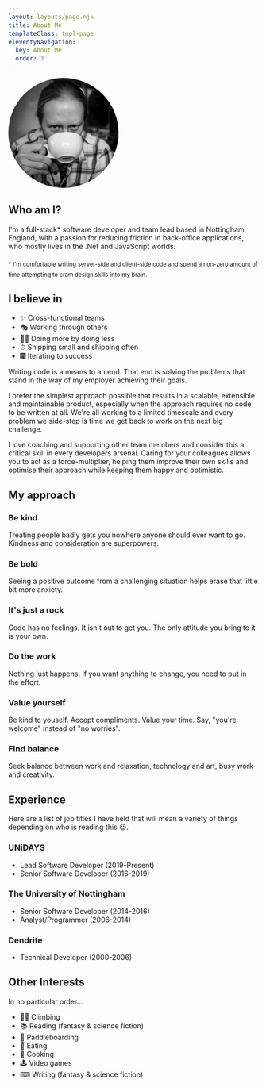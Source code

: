 ```yaml
---
layout: layouts/page.njk
title: About Me
templateClass: tmpl-page
eleventyNavigation:
  key: About Me
  order: 3
---
```


<img src="/img/coffee-sipping.jpg" style="border-radius: 50%;" alt="" />

## Who am I?

I'm a full-stack* software developer and team lead based in Nottingham, England, with a passion for reducing friction in back-office applications, who mostly lives in the .Net and JavaScript worlds.

<sub>\* I'm comfortable writing server-side and client-side code and spend a non-zero amount of time attempting to cram design skills into my brain.</sub>

## I believe in

- ✨ Cross-functional teams
- 🎭 Working through others
- 🧙‍♂️ Doing more by doing less
- ⏱ Shipping small and shipping often
- 🎆 Iterating to success

Writing code is a means to an end. That end is solving the problems that stand in the way of my employer achieving their goals.

I prefer the simplest approach possible that results in a scalable, extensible and maintainable product, especially when the approach requires no code to be written at all. We're all working to a limited timescale and every problem we side-step is time we get back to work on the next big challenge.

I love coaching and supporting other team members and consider this a critical skill in every developers arsenal. Caring for your colleagues allows you to act as a force-multiplier, helping them improve their own
skills and optimise their approach while keeping them happy and optimistic.

## My approach

### Be kind

Treating people badly gets you nowhere anyone should ever want to go. Kindness and consideration are superpowers.

### Be bold

Seeing a positive outcome from a challenging situation helps erase that little bit more anxiety.

### It's just a rock

Code has no feelings. It isn't out to get you. The only attitude you bring to it is your own.

### Do the work

Nothing just happens. If you want anything to change, you need to put in the effort.

### Value yourself

Be kind to youself. Accept compliments. Value your time. Say, "you're welcome" instead of "no worries".

### Find balance

Seek balance between work and relaxation, technology and art, busy work and creativity.

## Experience

Here are a list of job titles I have held that will mean a variety of things depending on who is reading this 😉.

### UNiDAYS

- Lead Software Developer (2019-Present)
- Senior Software Developer (2016-2019)

### The University of Nottingham

- Senior Software Developer (2014-2016)
- Analyst/Programmer (2006-2014)

### Dendrite

- Technical Developer (2000-2006)

## Other Interests

In no particular order...
- 🧗‍♂️ Climbing
- 📚 Reading (fantasy & science fiction)
- 🌊 Paddleboarding
- 🍕 Eating
- 🍳 Cooking
- 🕹 Video games
- ⌨ Writing (fantasy & science fiction)
